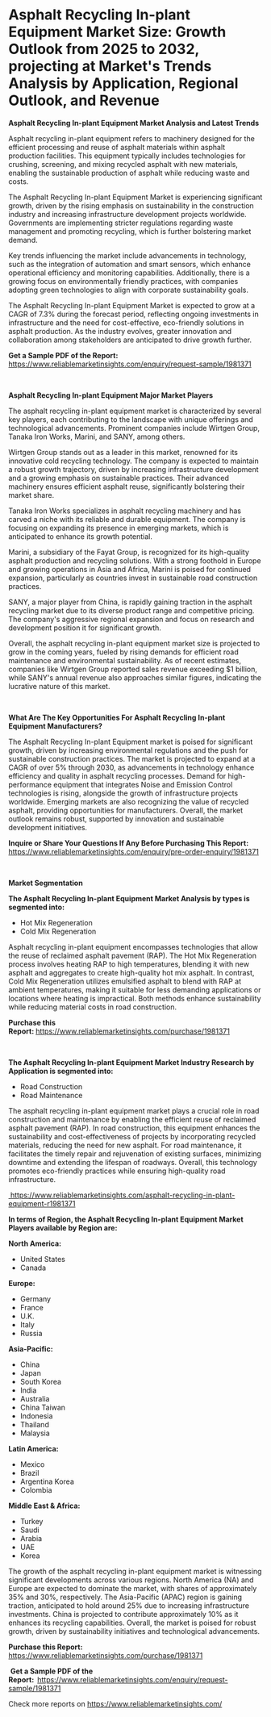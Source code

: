 <p><h1>Asphalt Recycling In-plant Equipment Market Size: Growth Outlook from 2025 to 2032, projecting at Market's Trends Analysis by Application, Regional Outlook, and Revenue</h1></p><p><strong>Asphalt Recycling In-plant Equipment Market Analysis and Latest Trends</strong></p>
<p><p>Asphalt recycling in-plant equipment refers to machinery designed for the efficient processing and reuse of asphalt materials within asphalt production facilities. This equipment typically includes technologies for crushing, screening, and mixing recycled asphalt with new materials, enabling the sustainable production of asphalt while reducing waste and costs.</p><p>The Asphalt Recycling In-plant Equipment Market is experiencing significant growth, driven by the rising emphasis on sustainability in the construction industry and increasing infrastructure development projects worldwide. Governments are implementing stricter regulations regarding waste management and promoting recycling, which is further bolstering market demand. </p><p>Key trends influencing the market include advancements in technology, such as the integration of automation and smart sensors, which enhance operational efficiency and monitoring capabilities. Additionally, there is a growing focus on environmentally friendly practices, with companies adopting green technologies to align with corporate sustainability goals.</p><p>The Asphalt Recycling In-plant Equipment Market is expected to grow at a CAGR of 7.3% during the forecast period, reflecting ongoing investments in infrastructure and the need for cost-effective, eco-friendly solutions in asphalt production. As the industry evolves, greater innovation and collaboration among stakeholders are anticipated to drive growth further.</p></p>
<p><strong>Get a Sample PDF of the Report:&nbsp;</strong> <a href="https://www.reliablemarketinsights.com/enquiry/request-sample/1981371?utm_campaign=2667&utm_medium=2&utm_source=Github&utm_content=ia&utm_term=02032025&utm_id=asphalt-recycling-in-plant-equipment">https://www.reliablemarketinsights.com/enquiry/request-sample/1981371</a></p>
<p>&nbsp;</p>
<p><strong>Asphalt Recycling In-plant Equipment Major Market Players</strong></p>
<p><p>The asphalt recycling in-plant equipment market is characterized by several key players, each contributing to the landscape with unique offerings and technological advancements. Prominent companies include Wirtgen Group, Tanaka Iron Works, Marini, and SANY, among others.</p><p>Wirtgen Group stands out as a leader in this market, renowned for its innovative cold recycling technology. The company is expected to maintain a robust growth trajectory, driven by increasing infrastructure development and a growing emphasis on sustainable practices. Their advanced machinery ensures efficient asphalt reuse, significantly bolstering their market share.</p><p>Tanaka Iron Works specializes in asphalt recycling machinery and has carved a niche with its reliable and durable equipment. The company is focusing on expanding its presence in emerging markets, which is anticipated to enhance its growth potential. </p><p>Marini, a subsidiary of the Fayat Group, is recognized for its high-quality asphalt production and recycling solutions. With a strong foothold in Europe and growing operations in Asia and Africa, Marini is poised for continued expansion, particularly as countries invest in sustainable road construction practices.</p><p>SANY, a major player from China, is rapidly gaining traction in the asphalt recycling market due to its diverse product range and competitive pricing. The company's aggressive regional expansion and focus on research and development position it for significant growth.</p><p>Overall, the asphalt recycling in-plant equipment market size is projected to grow in the coming years, fueled by rising demands for efficient road maintenance and environmental sustainability. As of recent estimates, companies like Wirtgen Group reported sales revenue exceeding $1 billion, while SANY's annual revenue also approaches similar figures, indicating the lucrative nature of this market.</p></p>
<p>&nbsp;</p>
<p><strong>What Are The Key Opportunities For Asphalt Recycling In-plant Equipment Manufacturers?</strong></p>
<p><p>The Asphalt Recycling In-plant Equipment market is poised for significant growth, driven by increasing environmental regulations and the push for sustainable construction practices. The market is projected to expand at a CAGR of over 5% through 2030, as advancements in technology enhance efficiency and quality in asphalt recycling processes. Demand for high-performance equipment that integrates Noise and Emission Control technologies is rising, alongside the growth of infrastructure projects worldwide. Emerging markets are also recognizing the value of recycled asphalt, providing opportunities for manufacturers. Overall, the market outlook remains robust, supported by innovation and sustainable development initiatives.</p></p>
<p><strong>Inquire or Share Your Questions If Any Before Purchasing This Report:</strong> <a href="https://www.reliablemarketinsights.com/enquiry/pre-order-enquiry/1981371?utm_campaign=2667&utm_medium=2&utm_source=Github&utm_content=ia&utm_term=02032025&utm_id=asphalt-recycling-in-plant-equipment">https://www.reliablemarketinsights.com/enquiry/pre-order-enquiry/1981371</a></p>
<p>&nbsp;</p>
<p><strong>Market Segmentation</strong></p>
<p><strong>The Asphalt Recycling In-plant Equipment Market Analysis by types is segmented into:</strong></p>
<p><ul><li>Hot Mix Regeneration</li><li>Cold Mix Regeneration</li></ul></p>
<p><p>Asphalt recycling in-plant equipment encompasses technologies that allow the reuse of reclaimed asphalt pavement (RAP). The Hot Mix Regeneration process involves heating RAP to high temperatures, blending it with new asphalt and aggregates to create high-quality hot mix asphalt. In contrast, Cold Mix Regeneration utilizes emulsified asphalt to blend with RAP at ambient temperatures, making it suitable for less demanding applications or locations where heating is impractical. Both methods enhance sustainability while reducing material costs in road construction.</p></p>
<p><strong>Purchase this Report:&nbsp;</strong><a href="https://www.reliablemarketinsights.com/purchase/1981371?utm_campaign=2667&utm_medium=2&utm_source=Github&utm_content=ia&utm_term=02032025&utm_id=asphalt-recycling-in-plant-equipment">https://www.reliablemarketinsights.com/purchase/1981371</a></p>
<p>&nbsp;</p>
<p><strong>The Asphalt Recycling In-plant Equipment Market Industry Research by Application is segmented into:</strong></p>
<p><ul><li>Road Construction</li><li>Road Maintenance</li></ul></p>
<p><p>The asphalt recycling in-plant equipment market plays a crucial role in road construction and maintenance by enabling the efficient reuse of reclaimed asphalt pavement (RAP). In road construction, this equipment enhances the sustainability and cost-effectiveness of projects by incorporating recycled materials, reducing the need for new asphalt. For road maintenance, it facilitates the timely repair and rejuvenation of existing surfaces, minimizing downtime and extending the lifespan of roadways. Overall, this technology promotes eco-friendly practices while ensuring high-quality road infrastructure.</p></p>
<p><a href="https://www.reliablemarketinsights.com/asphalt-recycling-in-plant-equipment-r1981371?utm_campaign=2667&utm_medium=2&utm_source=Github&utm_content=ia&utm_term=02032025&utm_id=asphalt-recycling-in-plant-equipment">&nbsp;https://www.reliablemarketinsights.com/asphalt-recycling-in-plant-equipment-r1981371</a></p>
<p><strong>In terms of Region, the Asphalt Recycling In-plant Equipment Market Players available by Region are:</strong></p>
<p>
    <p> <strong> North America: </strong>
        <ul>
            <li>United States</li>
            <li>Canada</li>
        </ul>
        </p> 
    <p> <strong> Europe: </strong>
        <ul>
            <li>Germany</li>
            <li>France</li>
            <li>U.K.</li>
            <li>Italy</li>
            <li>Russia</li>
        </ul>
        </p> 
    <p> <strong> Asia-Pacific: </strong>
        <ul>
            <li>China</li>
            <li>Japan</li>
            <li>South Korea</li>
            <li>India</li>
            <li>Australia</li>
            <li>China Taiwan</li>
            <li>Indonesia</li>
            <li>Thailand</li>
            <li>Malaysia</li>
        </ul>
        </p> 
    <p> <strong> Latin America: </strong>
        <ul>
            <li>Mexico</li>
            <li>Brazil</li>
            <li>Argentina Korea</li>
            <li>Colombia</li>
        </ul>
        </p> 
    <p> <strong> Middle East & Africa: </strong>
        <ul>
            <li>Turkey</li>
            <li>Saudi</li>
            <li>Arabia</li>
            <li>UAE</li>
            <li>Korea</li>
        </ul>
    </p>
    </p>
<p><p>The growth of the asphalt recycling in-plant equipment market is witnessing significant developments across various regions. North America (NA) and Europe are expected to dominate the market, with shares of approximately 35% and 30%, respectively. The Asia-Pacific (APAC) region is gaining traction, anticipated to hold around 25% due to increasing infrastructure investments. China is projected to contribute approximately 10% as it enhances its recycling capabilities. Overall, the market is poised for robust growth, driven by sustainability initiatives and technological advancements.</p></p>
<p><strong>Purchase this Report: </strong><a href="https://www.reliablemarketinsights.com/purchase/1981371?utm_campaign=2667&utm_medium=2&utm_source=Github&utm_content=ia&utm_term=02032025&utm_id=asphalt-recycling-in-plant-equipment">https://www.reliablemarketinsights.com/purchase/1981371</a></p>
<p>&nbsp;<strong>Get a Sample PDF of the Report:&nbsp;&nbsp;</strong><a href="https://www.reliablemarketinsights.com/enquiry/request-sample/1981371?utm_campaign=2667&utm_medium=2&utm_source=Github&utm_content=ia&utm_term=02032025&utm_id=asphalt-recycling-in-plant-equipment">https://www.reliablemarketinsights.com/enquiry/request-sample/1981371</a></p>
<p><strong></strong></p>
<p>Check more reports on <a href="https://www.reliablemarketinsights.com/?utm_campaign=2667&utm_medium=2&utm_source=Github&utm_content=ia&utm_term=02032025&utm_id=asphalt-recycling-in-plant-equipment">https://www.reliablemarketinsights.com/</a></p>